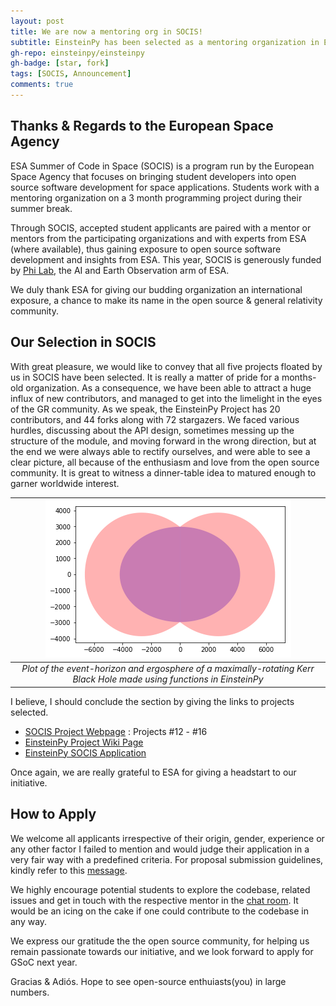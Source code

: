 ```yaml
---
layout: post
title: We are now a mentoring org in SOCIS!
subtitle: EinsteinPy has been selected as a mentoring organization in ESA's SOCIS-2019
gh-repo: einsteinpy/einsteinpy
gh-badge: [star, fork]
tags: [SOCIS, Announcement]
comments: true
---
```


## Thanks & Regards to the European Space Agency

ESA Summer of Code in Space (SOCIS) is a program run by the European Space Agency that focuses on bringing student developers into open source software development for space applications. Students work with a mentoring organization on a 3 month programming project during their summer break.

Through SOCIS, accepted student applicants are paired with a mentor or mentors from the participating organizations and with experts from ESA (where available), thus gaining exposure to open source software development and insights from ESA. This year, SOCIS is generously funded by [Phi Lab](http://blogs.esa.int/philab/), the AI and Earth Observation arm of ESA.

We duly thank ESA for giving our budding organization an international exposure, a chance to make its name in the open source & general relativity community.

## Our Selection in SOCIS

With great pleasure, we would like to convey that all five projects floated by us in SOCIS have been selected. It is really a matter of pride for a months-old organization. As a consequence, we have been able to attract a huge influx of new contributors, and managed to get into the limelight in the eyes of the GR community. As we speak, the EinsteinPy Project has 20 contributors, and 44 forks along with 72 stargazers. We faced various hurdles, discussing about the API design, sometimes messing up the structure of the module, and moving forward in the wrong direction, but at the end we were always able to rectify ourselves, and were able to see a clear picture, all because of the enthusiasm and love from the open source community. It is great to witness a dinner-table idea to matured enough to garner worldwide interest.

| ![](../img/blog4/kerrblackhole.png) |
|:--:|
| *Plot of the event-horizon and ergosphere of a maximally-rotating Kerr Black Hole made using functions in EinsteinPy* |

I believe, I should conclude the section by giving the links to projects selected.

  - [SOCIS Project Webpage](https://socis.esa.int/projects/) : Projects #12 - #16
  - [EinsteinPy Project Wiki Page](https://github.com/einsteinpy/einsteinpy/wiki/SOCIS-Ideas)
  - [EinsteinPy SOCIS Application](https://github.com/einsteinpy/einsteinpy/wiki/SOCIS-2019---Organisation-Proposal)

Once again, we are really grateful to ESA for giving a headstart to our initiative.

## How to Apply

We welcome all applicants irrespective of their origin, gender, experience or any other factor I failed to mention and would judge their application in a very fair way with a predefined criteria. For proposal submission guidelines, kindly refer to this [message](https://groups.io/g/einsteinpy-dev/topic/howto_submission_and_review/31222123?p=,,,20,0,0,0::recentpostdate%2Fsticky,,,20,2,0,31222123).

We highly encourage potential students to explore the codebase, related issues and get in touch with the respective mentor in the [chat room](https://riot.im/app/#/room/#einsteinpy:matrix.org). It would be an icing on the cake if one could contribute to the codebase in any way.

We express our gratitude the the open source community, for helping us remain passionate towards our initiative, and we look forward to apply for GSoC next year.


Gracias & Adiós. Hope to see open-source enthuiasts(you) in large numbers.
